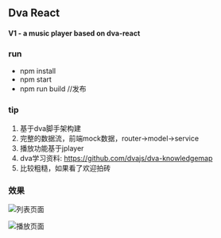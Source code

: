 ## Dva React 

#### V1  -  a music player based on dva-react


### run 

* npm install
* npm start
* npm run build  //发布

### tip

1. 基于dva脚手架构建
2. 完整的数据流，前端mock数据，router->model->service
3. 播放功能基于jplayer
4. dva学习资料: https://github.com/dvajs/dva-knowledgemap
5. 比较粗糙，如果看了欢迎拍砖



### 效果

![列表页面](http://static.corp.elong.com/inf-style/play.png)

![播放页面](http://static.corp.elong.com/inf-style/play.png)










